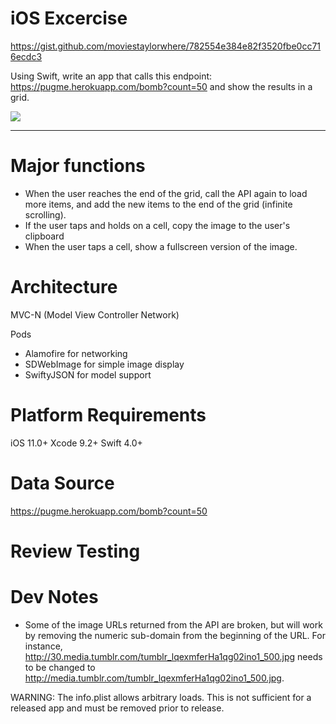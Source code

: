 # iOS  Excercise
https://gist.github.com/moviestaylorwhere/782554e384e82f3520fbe0cc716ecdc3

Using Swift, write an app that calls this endpoint: https://pugme.herokuapp.com/bomb?count=50 and show the results in a grid.

![](http://i.imgur.com/ZbdSh73.jpg)

---------------------------------------------------------------------------------

# Major functions

- When the user reaches the end of the grid, call the API again to load more items, and add the new items to the end of the grid (infinite scrolling).
- If the user taps and holds on a cell, copy the image to the user's clipboard
- When the user taps a cell, show a fullscreen version of the image.

# Architecture
MVC-N (Model View Controller Network)

Pods
 - Alamofire for networking
 - SDWebImage for simple image display
 - SwiftyJSON for model support

# Platform Requirements
iOS 11.0+
Xcode 9.2+
Swift 4.0+

# Data Source
https://pugme.herokuapp.com/bomb?count=50


# Review Testing


# Dev Notes
- Some of the image URLs returned from the API are broken, but will work by removing the numeric sub-domain from the beginning of the URL. For instance, http://30.media.tumblr.com/tumblr_lqexmferHa1qg02ino1_500.jpg needs to be changed to http://media.tumblr.com/tumblr_lqexmferHa1qg02ino1_500.jpg.

WARNING: The info.plist allows arbitrary loads.  This is not sufficient for a released app and must be removed prior to release.

